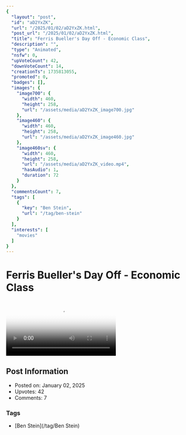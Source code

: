 ```yaml
---
{
  "layout": "post",
  "id": "aD2YxZK",
  "url": "/2025/01/02/aD2YxZK.html",
  "post_url": "/2025/01/02/aD2YxZK.html",
  "title": "Ferris Bueller's Day Off - Economic Class",
  "description": "",
  "type": "Animated",
  "nsfw": 0,
  "upVoteCount": 42,
  "downVoteCount": 14,
  "creationTs": 1735813055,
  "promoted": 0,
  "badges": [],
  "images": {
    "image700": {
      "width": 460,
      "height": 258,
      "url": "/assets/media/aD2YxZK_image700.jpg"
    },
    "image460": {
      "width": 460,
      "height": 258,
      "url": "/assets/media/aD2YxZK_image460.jpg"
    },
    "image460sv": {
      "width": 460,
      "height": 258,
      "url": "/assets/media/aD2YxZK_video.mp4",
      "hasAudio": 1,
      "duration": 72
    }
  },
  "commentsCount": 7,
  "tags": [
    {
      "key": "Ben Stein",
      "url": "/tag/ben-stein"
    }
  ],
  "interests": [
    "movies"
  ]
}
---
```


# Ferris Bueller's Day Off - Economic Class

<video controls playsinline loop poster="/assets/media/aD2YxZK_image460.jpg">
  <source src="/assets/media/aD2YxZK_video.mp4" type="video/mp4">
  Your browser does not support the video tag.
</video>

## Post Information

- Posted on: January 02, 2025
- Upvotes: 42
- Comments: 7

### Tags

- [Ben Stein](/tag/Ben Stein)
